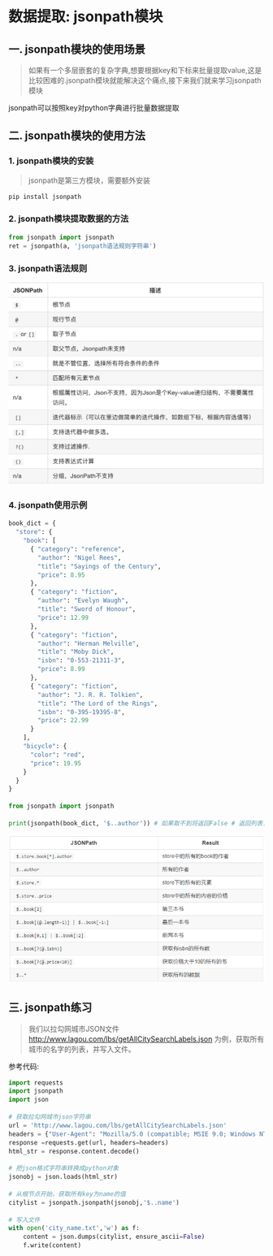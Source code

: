 # 数据提取: jsonpath模块

## 一. jsonpath模块的使用场景

>   如果有一个多层嵌套的复杂字典,想要根据key和下标来批量提取value,这是比较困难的.jsonpath模块就能解决这个痛点,接下来我们就来学习jsonpath模块

jsonpath可以按照key对python字典进行批量数据提取

## 二. jsonpath模块的使用方法

### 1. jsonpath模块的安装

> jsonpath是第三方模块，需要额外安装

```python
pip install jsonpath
```

### 2. jsonpath模块提取数据的方法

```python
from jsonpath import jsonpath
ret = jsonpath(a, 'jsonpath语法规则字符串')
```

### 3. jsonpath语法规则

![jsonpath的方法](./static/images/jsonpath%E7%9A%84%E6%96%B9%E6%B3%95.png) 

### 4. jsonpath使用示例

```python
book_dict = { 
  "store": {
    "book": [ 
      { "category": "reference",
        "author": "Nigel Rees",
        "title": "Sayings of the Century",
        "price": 8.95
      },
      { "category": "fiction",
        "author": "Evelyn Waugh",
        "title": "Sword of Honour",
        "price": 12.99
      },
      { "category": "fiction",
        "author": "Herman Melville",
        "title": "Moby Dick",
        "isbn": "0-553-21311-3",
        "price": 8.99
      },
      { "category": "fiction",
        "author": "J. R. R. Tolkien",
        "title": "The Lord of the Rings",
        "isbn": "0-395-19395-8",
        "price": 22.99
      }
    ],
    "bicycle": {
      "color": "red",
      "price": 19.95
    }
  }
}

from jsonpath import jsonpath

print(jsonpath(book_dict, '$..author')) # 如果取不到将返回False # 返回列表，如果取不到将返回False
```

![jsonpath使用示例](./static/images/jsonpath%E4%BD%BF%E7%94%A8%E7%A4%BA%E4%BE%8B.png) 

## 三. jsonpath练习

> 我们以拉勾网城市JSON文件 http://www.lagou.com/lbs/getAllCitySearchLabels.json 为例，获取所有城市的名字的列表，并写入文件。

参考代码:

```python
import requests
import jsonpath
import json

# 获取拉勾网城市json字符串
url = 'http://www.lagou.com/lbs/getAllCitySearchLabels.json'
headers = {"User-Agent": "Mozilla/5.0 (compatible; MSIE 9.0; Windows NT 6.1; Trident/5.0)"}
response =requests.get(url, headers=headers)
html_str = response.content.decode()

# 把json格式字符串转换成python对象
jsonobj = json.loads(html_str)

# 从根节点开始，获取所有key为name的值
citylist = jsonpath.jsonpath(jsonobj,'$..name')

# 写入文件
with open('city_name.txt','w') as f:
    content = json.dumps(citylist, ensure_ascii=False)
    f.write(content)
```


